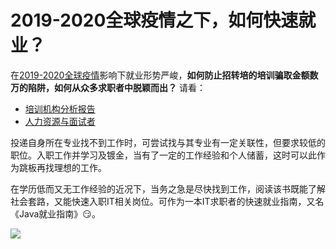 # 2019-2020全球疫情之下，如何快速就业？

在[2019-2020全球疫情](https://zh.wikipedia.org/zh-hans/2019冠状病毒病疫情)影响下就业形势严峻，**如何防止招转培的培训骗取金额数万的陷阱，如何从众多求职者中脱颖而出？** 请看：

* [培训机构分析报告](https://hoochanlon.github.io/helpdesk-manual/notice/ti-analysis.html)
* [人力资源与面试者](https://hoochanlon.github.io/helpdesk-manual/notice/interview.html)

投递自身所在专业找不到工作时，可尝试找与其专业有一定关联性，但要求较低的职位。入职工作并学习及镀金，当有了一定的工作经验和个人储蓄，这时可以此作为跳板再找理想的工作。

在学历低而又无工作经验的近况下，当务之急是尽快找到工作，阅读该书既能了解社会套路，又能快速入职IT相关岗位。可作为一本IT求职者的快速就业指南，又名《Java就业指南》😏。 

![](https://i.postimg.cc/PrvVvZtY/841.png)

<!-- # 《桌面运维管理指南》


著写《桌面运维管理指南》目的，是为了帮助桌面运维工程师解决一些影响办公人员事务效率的软硬件等各类问题，以提高公司整体的办公效率。同时，该书也可作为计算机自由爱好者成为一名具有职业素质的桌面运维工程师指导手册。

本书新增了特别篇社会工程章节，应届实习新人面对社会工作生活，也能从中受益。此外，在[2019-2020全球疫情](https://zh.wikipedia.org/zh-hans/2019冠状病毒病疫情)影响下就业形势严峻，该书也可作为一本IT求职者的快速就业指南。 

![2020-04-25_23-41-35.png](https://i.loli.net/2020/04/25/kIDatTGFr5ibePQ.png) -->






